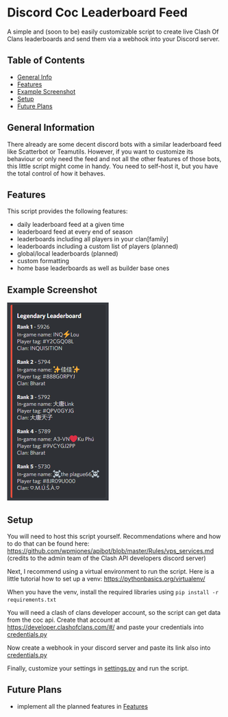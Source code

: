 # Discord Coc Leaderboard Feed
A simple and (soon to be) easily customizable script
to create live Clash Of Clans leaderboards
and send them via a webhook into your Discord server.

## Table of Contents
* [General Info](#general-information)
* [Features](#features)
* [Example Screenshot](#example-screenshot)
* [Setup](#setup)
* [Future Plans](#future-plans)


## General Information
There already are some decent discord bots with a similar
leaderboard feed like Scatterbot or Teamutils.
However, if you want to customize its behaviour or only need
the  feed and not all the other features of those bots,
this little script might come in handy. You need to self-host
it, but you have the total control of how it behaves.


## Features
This script provides the following features:
- daily leaderboard feed at a given time
- leaderboard feed at every end of season
- leaderboards including all players in your clan[family]
- leaderboards including a custom list of players (planned)
- global/local leaderboards (planned)
- custom formatting
- home base leaderboards as well as builder base ones


## Example Screenshot
![Example screenshot](./example.png)


## Setup
You will need to host this script yourself. Recommendations
where and how to do that can be found here:
https://github.com/wpmjones/apibot/blob/master/Rules/vps_services.md
(credits to the admin team of the Clash API developers discord server)

Next, I recommend using a virtual environment to run the script.
Here is a little tutorial how to set up a venv: https://pythonbasics.org/virtualenv/

When you have the venv, install the required libraries using
`pip install -r requirements.txt`

You will need a clash of clans developer account, so the script
can get data from the coc api. Create that account at
https://developer.clashofclans.com/#/
and paste your credentials into [credentials.py](credentials.py)

Now create a webhook in your discord server and paste its link also into
[credentials.py](credentials.py)

Finally, customize your settings in [settings.py](settings.py)
and run the script.


## Future Plans
- implement all the planned features in [Features](#features)
